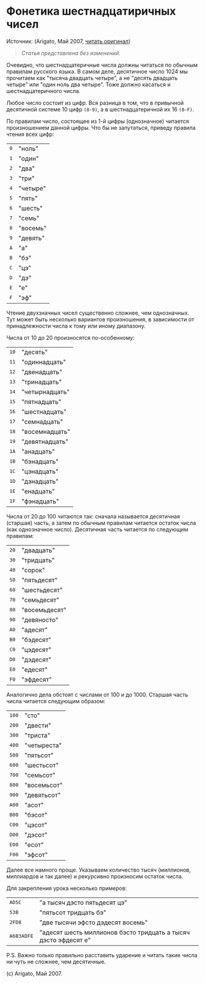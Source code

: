 # Фонетика шестнадцатиричных чисел

Источник: (Arigato, Май 2007, [читать оригинал](https://dzen.ru/away?to=https%3A%2F%2Fwww.cyberforum.ru%2Fblogs%2F435792%2Fblog2172.html))

> _Статья представлена без изменений._

Очевидно, что шестнадцатеричные числа должны читаться по обычным правилам русского языка. В самом деле, десятичное число 1024 мы прочитаем как "тысяча двадцать четыре", а не "десять двадцать четыре" или "один ноль два четыре". Тоже должно касаться и шестнадцатеричного числа.

Любое число состоит из цифр. Вся разница в том, что в привычной десятичной системе 10 цифр `(0-9)`, а в шестнадцатеричной их 16 `(0-F)`.

По правилам число, состоящее из 1-й цифры (однозначное) читается произношением данной цифры. Что бы не запутаться, приведу правила чтения всех цифр:
<table>
    <tr>
        <td><kbd>0</kbd></td>
        <td>"ноль"</td>
    </tr>
    <tr>
        <td><kbd>1</kbd></td>
        <td>"один"</td>
    </tr>
    <tr>
        <td><kbd>2</kbd></td>
        <td>"два"</td>
    </tr>
    <tr>
        <td><kbd>3</kbd></td>
        <td>"три"</td>
    </tr>
    <tr>
        <td><kbd>4</kbd></td>
        <td>"четыре"</td>
    </tr>
    <tr>
        <td><kbd>5</kbd></td>
        <td>"пять"</td>
    </tr>
    <tr>
        <td><kbd>6</kbd></td>
        <td>"шесть"</td>
    </tr>
    <tr>
        <td><kbd>7</kbd></td>
        <td>"семь"</td>
    </tr>
    <tr>
        <td><kbd>8</kbd></td>
        <td>"восемь"</td>
    </tr>
    <tr>
        <td><kbd>9</kbd></td>
        <td>"девять"</td>
    </tr>
    <tr>
        <td><kbd>A</kbd></td>
        <td>"а"</td>
    </tr>
    <tr>
        <td><kbd>B</kbd></td>
        <td>"бэ"</td>
    </tr>
    <tr>
        <td><kbd>C</kbd></td>
        <td>"цэ"</td>
    </tr>
    <tr>
        <td><kbd>D</kbd></td>
        <td>"дэ"</td>
    </tr>
    <tr>
        <td><kbd>E</kbd></td>
        <td>"е"</td>
    </tr>
    <tr>
        <td><kbd>F</kbd></td>
        <td>"эф"</td>
    </tr>
</table>

Чтение двухзначных чисел существенно сложнее, чем однозначных. Тут может быть несколько вариантов произношения, в зависимости от принадлежности числа к тому или иному диапазону.

Числа от 10 до 20 произносятся по-особенному:
<table>
    <tr>
        <td><kbd>10</kbd></td>
        <td>"десять"</td>
    </tr>
    <tr>
        <td><kbd>11</kbd></td>
        <td>"одиннадцать"</td>
    </tr>
    <tr>
        <td><kbd>12</kbd></td>
        <td>"двенадцать"</td>
    </tr>
    <tr>
        <td><kbd>13</kbd></td>
        <td>"тринадцать"</td>
    </tr>
    <tr>
        <td><kbd>14</kbd></td>
        <td>"четырнадцать"</td>
    </tr>
    <tr>
        <td><kbd>15</kbd></td>
        <td>"пятнадцать"</td>
    </tr>
    <tr>
        <td><kbd>16</kbd></td>
        <td>"шестнадцать"</td>
    </tr>
    <tr>
        <td><kbd>17</kbd></td>
        <td>"семнадцать"</td>
    </tr>
    <tr>
        <td><kbd>18</kbd></td>
        <td>"восемнадцать"</td>
    </tr>
    <tr>
        <td><kbd>19</kbd></td>
        <td>"девятнадцать"</td>
    </tr>
    <tr>
        <td><kbd>1A</kbd></td>
        <td>"анадцать"</td></tr>
    <tr>
        <td><kbd>1B</kbd></td>
        <td>"бэнадцать"</td></tr>
    <tr>
        <td><kbd>1C</kbd></td>
        <td>"цэнадцать"</td></tr>
    <tr>
        <td><kbd>1D</kbd></td>
        <td>"дэнадцать"</td></tr>
    <tr>
        <td><kbd>1E</kbd></td>
        <td>"енадцать"</td></tr>
    <tr>
        <td><kbd>1F</kbd></td>
        <td>"фэнадцать"</td></tr>
</table>

Числа от 20 до 100 читаются так: сначала называется десятичная (старшая) часть, а затем по обычным правилам читается остаток числа (как однозначное число). Десятичная часть читается по следующим правилам:

<table>
    <tr>
        <td><kbd>20</kbd></td>
        <td>"двадцать"</td>
    </tr>
    <tr>
        <td><kbd>30</kbd></td>
        <td>"тридцать"</td>
    </tr>
    <tr>
        <td><kbd>40</kbd></td>
        <td>"сорок"</td>
    </tr>
    <tr>
        <td><kbd>50</kbd></td>
        <td>"пятьдесят"</td>
    </tr>
    <tr>
        <td><kbd>60</kbd></td>
        <td>"шестьдесят"</td>
    </tr>
    <tr>
        <td><kbd>70</kbd></td>
        <td>"семьдесят"</td>
    </tr>
    <tr>
        <td><kbd>80</kbd></td>
        <td>"восемьдесят"</td>
    </tr>
    <tr>
        <td><kbd>90</kbd></td>
        <td>"девяносто"</td>
    </tr>
    <tr>
        <td><kbd>A0</kbd></td>
        <td>"адесят"</td>
    </tr>
    <tr>
        <td><kbd>B0</kbd></td>
        <td>"бэдесят"</td>
    </tr>
    <tr>
        <td><kbd>C0</kbd></td>
        <td>"цэдесят"</td>
    </tr>
    <tr>
        <td><kbd>D0</kbd></td>
        <td>"дэдесят"</td>
    </tr>
    <tr>
        <td><kbd>E0</kbd></td>
        <td>"едесят"</td>
    </tr>
    <tr>
        <td><kbd>F0</kbd></td>
        <td>"эфдесят"</td>
    </tr>
</table>

Аналогично дела обстоят с числами от 100 и до 1000. Старшая часть числа читается следующим образом:

<table>
    <tr>
        <td><kbd>100</kbd></td>
        <td>"сто"</td></tr>
    <tr>
        <td><kbd>200</kbd></td>
        <td>"двести"</td></tr>
    <tr>
        <td><kbd>300</kbd></td>
        <td>"триста"</td></tr>
    <tr>
        <td><kbd>400</kbd></td>
        <td>"четыреста"</td></tr>
    <tr>
        <td><kbd>500</kbd></td>
        <td>"пятьсот"</td></tr>
    <tr>
        <td><kbd>600</kbd></td>
        <td>"шестьсот"</td></tr>
    <tr>
        <td><kbd>700</kbd></td>
        <td>"семьсот"</td></tr>
    <tr>
        <td><kbd>800</kbd></td>
        <td>"восемьсот"</td></tr>
    <tr>
        <td><kbd>900</kbd></td>
        <td>"девятьсот"</td></tr>
    <tr>
        <td><kbd>A00</kbd></td>
        <td>"асот"</td></tr>
    <tr>
        <td><kbd>B00</kbd></td>
        <td>"бэсот"</td></tr>
    <tr>
        <td><kbd>C00</kbd></td>
        <td>"цэсот"</td></tr>
    <tr>
        <td><kbd>D00</kbd></td>
        <td>"дэсот"</td></tr>
    <tr>
        <td><kbd>E00</kbd></td>
        <td>"есот"</td></tr>
    <tr>
        <td><kbd>F00</kbd></td>
        <td>"эфсот"</td></tr>
</table>

Далее все намного проще. Указываем количество тысяч (миллионов, миллиардов и так далее) и рекурсивно произносим остаток числа.

Для закрепления урока несколько примеров:
<table>
    <tr>
        <td>
            <kbd>AD5C</kbd>
        </td>
        <td>
            "а тысяч дэсто пятьдесят цэ"
        </td>
    </tr>
    <tr>
        <td>
            <kbd>53B</kbd>
        </td>
        <td>
            "пятьсот тридцать бэ"
        </td>
    </tr>
    <tr>
        <td>
            <kbd>2FD8</kbd>
        </td>
        <td>
            "две тысячи эфсто дэдесят восемь"
        </td>
    </tr>
    <tr>
        <td>
            <kbd>A6B3ADFE</kbd>
        </td>
        <td>
            "адесят шесть миллионов бэсто тридцать а тысяч дэсто эфдесят е"
        </td>
    </tr>
</table>

P.S. Важно только правильно расставить ударение и читать такие числа ни чуть не сложнее, чем десятичные.

(c) Arigato, Май 2007.